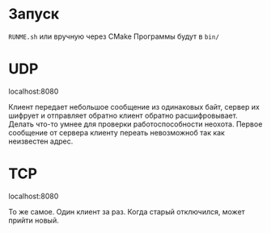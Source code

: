 # Запуск
`RUNME.sh` или вручную через CMake
Программы будут в `bin/`

# UDP
localhost:8080

Клиент передает небольшое сообщение из одинаковых байт, сервер их шифрует и отправляет обратно
клиент обратно расшифровывает. Делать что-то умнее для проверки работоспособности неохота.
Первое сообщение от сервера клиенту переать невозможноб так как неизвестен адрес.

# TCP
localhost:8080

То же самое. Один клиент за раз. Когда старый отключился, может прийти новый.
